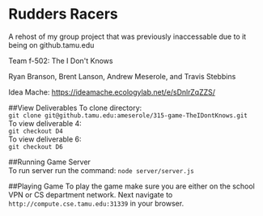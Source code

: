 # Rudders Racers 

A rehost of my group project that was previously inaccessable due to it being on github.tamu.edu

Team f-502: The I Don't Knows

Ryan Branson, Brent Lanson, Andrew Meserole, and Travis Stebbins

Idea Mache: https://ideamache.ecologylab.net/e/sDnlrZqZZS/

##View Deliverables
To clone directory:  
`git clone git@github.tamu.edu:ameserole/315-game-TheIDontKnows.git`  
To view deliverable 4:   
`git checkout D4`   
To view deliverable 6:  
`git checkout D6`  

##Running Game Server  
To run server run the command: 
`node server/server.js`  
  
##Playing Game
To play the game make sure you are either on the school VPN or CS department network. Next navigate to `http://compute.cse.tamu.edu:31339` in your browser.
